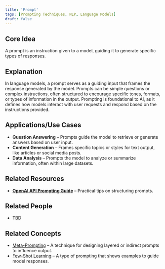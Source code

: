 ```yaml
---
title: 'Prompt'
tags: [Prompting Techniques, NLP, Language Models]
draft: false
---
```


## Core Idea
A prompt is an instruction given to a model, guiding it to generate specific types of responses.

## Explanation
In language models, a prompt serves as a guiding input that frames the response generated by the model. Prompts can be simple questions or complex instructions, often structured to encourage specific tones, formats, or types of information in the output. Prompting is foundational to AI, as it defines how models interact with user requests and respond based on the instructions provided.

## Applications/Use Cases
- **Question Answering** – Prompts guide the model to retrieve or generate answers based on user input.
- **Content Generation** – Frames specific topics or styles for text output, like articles or social media posts.
- **Data Analysis** – Prompts the model to analyze or summarize information, often within large datasets.

## Related Resources
- **[OpenAI API Prompting Guide](https://platform.openai.com/docs/guides/prompt-engineering)** – Practical tips on structuring prompts.

## Related People
- TBD

## Related Concepts
- [Meta-Prompting](../Meta-Prompting) – A technique for designing layered or indirect prompts to influence output.
- [Few-Shot Learning](../Few-Shot_Learning) – A type of prompting that shows examples to guide model responses.